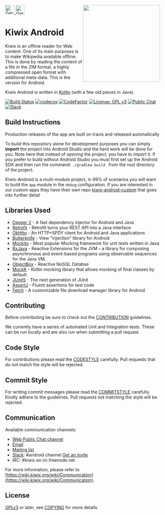 <img src="https://github.com/kiwix/kiwix-android/blob/develop/Kiwix_icon_transparent_512x512.png" align="right" height='250' />
<a href="https://play.google.com/store/apps/details?id=org.kiwix.kiwixmobile" target="_blank" align="left">
  <img src="https://play.google.com/intl/en/badges/images/badge_new.png" alt="Get it on Google Play" height="30" />
</a>
<a href="https://f-droid.org/fr/packages/org.kiwix.kiwixmobile/" target="_blank" align="left">
  <img src="https://upload.wikimedia.org/wikipedia/commons/thumb/0/0d/Get_it_on_F-Droid.svg/320px-Get_it_on_F-Droid.svg.png" alt="Get it on F-Droid" height="29" />
</a>

# Kiwix Android

Kiwix is an offline reader for Web content. One of its main purposes
is to make Wikipedia available offline. This is done by reading the
content of a file in the ZIM format, a highly compressed open format
with additional meta-data. This is the version for Android.

Kiwix Android is written in [Kotlin](https://kotlinlang.org/) (with a few old
pieces in Java).

[![Build Status](https://github.com/kiwix/kiwix-android/workflows/CI/badge.svg?query=branch%3Adevelop+workflow%3ANightly)](https://github.com/kiwix/kiwix-android/actions?query=workflow%3ANightly+branch%3Adevelop)
[![codecov](https://codecov.io/gh/kiwix/kiwix-android/branch/develop/graph/badge.svg)](https://codecov.io/gh/kiwix/kiwix-android)
[![CodeFactor](https://www.codefactor.io/repository/github/kiwix/kiwix-android/badge)](https://www.codefactor.io/repository/github/kiwix/kiwix-android)
[![License: GPL v3](https://img.shields.io/badge/License-GPLv3-blue.svg)](https://www.gnu.org/licenses/gpl-3.0)
[![Public Chat](https://img.shields.io/badge/public-chat-green)](https://chat.kiwix.org)
[![Slack](https://img.shields.io/badge/Slack-chat-E01E5A)](https://kiwixoffline.slack.com)

## Build Instructions

Production releases of the app are built on travis and released automatically

To build this repository alone for development purposes you can simply
**import** the project into Android Studio and the hard work will be done
for you. Note here that instead of *opening* the project, you have to *import* it. If you prefer to build without Android Studio you must first
set up the Android SDK and then run the command: `./gradlew build `
from the root directory of the project.

Kiwix-Android is a multi-module project, in 99% of scenarios you will want to build the `app` module in the `debug` configuration.
If you are interested in our custom apps they have their own repo [kiwix-android-custom](https://github.com/kiwix/kiwix-android-custom
) that goes into further detail

## Libraries Used

- [Dagger 2](https://github.com/google/dagger) - A fast dependency injector for Android and Java
- [Retrofit](https://square.github.io/retrofit/) - Retrofit turns your REST API into a Java interface
- [OkHttp](https://github.com/square/okhttp) - An HTTP+SPDY client for Android and Java applications
- [Butterknife](https://jakewharton.github.io/butterknife/) - View "injection" library for Android
- [Mockito](https://github.com/mockito/mockito) - Most popular Mocking framework for unit tests written in Java
- [RxJava](https://github.com/ReactiveX/RxJava) - Reactive Extensions for the JVM – a library for composing asynchronous and event-based programs using observable sequences for the Java VM.
- [ObjectBox](https://github.com/objectbox/objectbox-java) - Reactive NoSQL Databse
- [MockK](https://github.com/mockk/mockk) - Kotlin mocking library that allows mocking of final classes by default.
- [JUnit5](https://github.com/junit-team/junit5/) - The next generation of JUnit
- [AssertJ](https://github.com/joel-costigliola/assertj-core) - Fluent assertions for test code
- [Fetch](https://github.com/tonyofrancis/Fetch) - A customizable file download manager library for Android

## Contributing

Before contributing be sure to check out the
[CONTRIBUTION](https://github.com/kiwix/kiwix-android/blob/develop/CONTRIBUTING.md)
guidelines.

We currently have a series of automated Unit and Integration
tests. These can be run locally and are also run when submitting a
pull request.

## Code Style

For contributions please read the [CODESTYLE](docs/codestyle.md)
carefully. Pull requests that do not match the style will be rejected.

## Commit Style

For writing commit messages please read the
[COMMITSTYLE](docs/commitstyle.md) carefully. Kindly adhere to the
guidelines. Pull requests not matching the style will be rejected.

## Communication

Available communication channels:
* [Web Public Chat channel](https://chat.kiwix.org)
* [Email](mailto:contact+android@kiwix.org)
* [Mailing list](mailto:kiwix-developer@lists.sourceforge.net)
* [Slack](https://kiwixoffline.slack.com): #android channel [Get an invite](https://join.slack.com/t/kiwixoffline/shared_invite/enQtOTUyMTg4NzMxMTM4LTU0MzYyZDliYjdmMDYzYWMzNDA0MDc4MWE5OGM0ODFhYjAxNWIxMjVjZTU4MTkyODJlZWFkMmQ2YTZkYTUzZDY)
* IRC: #kiwix on irc.freenode.net

For more information, please refer to
[https://wiki.kiwix.org/wiki/Communication](https://wiki.kiwix.org/wiki/Communication).

## License

[GPLv3](https://www.gnu.org/licenses/gpl-3.0) or later, see
[COPYING](COPYING) for more details.
